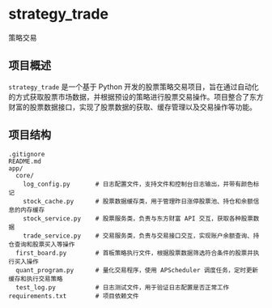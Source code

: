 # strategy_trade
策略交易

## 项目概述
`strategy_trade` 是一个基于 Python 开发的股票策略交易项目，旨在通过自动化的方式获取股票市场数据，并根据预设的策略进行股票交易操作。项目整合了东方财富的股票数据接口，实现了股票数据的获取、缓存管理以及交易操作等功能。

## 项目结构
```plaintext
.gitignore
README.md
app/
  core/
    log_config.py       # 日志配置文件，支持文件和控制台日志输出，并带有颜色标记
    stock_cache.py      # 股票数据缓存类，用于管理昨日涨停股票池、持仓和余额信息的内存缓存
    stock_service.py    # 股票服务类，负责与东方财富 API 交互，获取各种股票数据
    trade_service.py    # 交易服务类，负责与交易接口交互，实现账户余额查询、持仓查询和股票买入等操作
  first_board.py        # 首板策略执行文件，根据股票数据筛选符合条件的股票并执行买入操作
  quant_program.py      # 量化交易程序，使用 APScheduler 调度任务，定时更新缓存和执行交易策略
  test_log.py           # 日志测试文件，用于验证日志配置是否正常工作
requirements.txt        # 项目依赖文件
```
